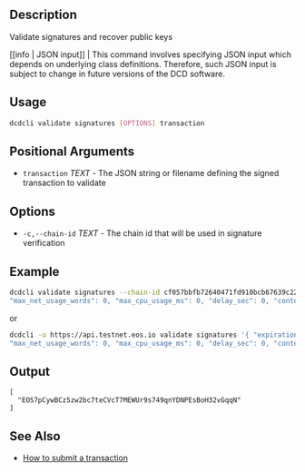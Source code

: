 ## Description
Validate signatures and recover public keys

[[info | JSON input]]
| This command involves specifying JSON input which depends on underlying class definitions. Therefore, such JSON input is subject to change in future versions of the DCD software.

## Usage
```sh
dcdcli validate signatures [OPTIONS] transaction
```

## Positional Arguments
- `transaction` _TEXT_ - The JSON string or filename defining the signed transaction to validate

## Options
- `-c,--chain-id` _TEXT_ - The chain id that will be used in signature verification

## Example
<!--
{
  "expiration": "2020-04-23T04:47:23",
  "ref_block_num": 20,
  "ref_block_prefix": 3872940040,
  "max_net_usage_words": 0,
  "max_cpu_usage_ms": 0,
  "delay_sec": 0,
  "context_free_actions": [],
  "actions": [
    {
      "account": "dcd",
      "name": "voteproducer",
      "authorization": [
        {
          "actor": "initb",
          "permission": "active"
        }
      ],
      "data": "000000008093dd74000000000000000001000000008093dd74"
    }
  ],
  "transaction_extensions": [],
  "signatures": [
    "SIG_K1_Jy81u5yWSE4vGET1cm9TChKrzhAz4QE2hB2pWnUsHQExGafqhVwXtg7a7mbLZwXcon8bVQJ3J5jtZuecJQADTiz2kwcm7c"
  ],
  "context_free_data": []
}
-->
```sh
dcdcli validate signatures --chain-id cf057bbfb72640471fd910bcb67639c22df9f92470936cddc1ade0e2f2e7dc4f '{ "expiration": "2020-04-23T04:47:23", "ref_block_num": 20, "ref_block_prefix": 3872940040, 
"max_net_usage_words": 0, "max_cpu_usage_ms": 0, "delay_sec": 0, "context_free_actions": [], "actions": [ { "account": "dcd", "name": "voteproducer", "authorization": [ { "actor": "initb", "permission": "active" } ], "data": "000000008093dd74000000000000000001000000008093dd74" } ], "transaction_extensions": [], "signatures": [ "SIG_K1_Jy81u5yWSE4vGET1cm9TChKrzhAz4QE2hB2pWnUsHQExGafqhVwXtg7a7mbLZwXcon8bVQJ3J5jtZuecJQADTiz2kwcm7c" ], "context_free_data": [] }'
```
or
```sh
dcdcli -u https://api.testnet.eos.io validate signatures '{ "expiration": "2020-04-23T04:47:23", "ref_block_num": 20, "ref_block_prefix": 3872940040, 
"max_net_usage_words": 0, "max_cpu_usage_ms": 0, "delay_sec": 0, "context_free_actions": [], "actions": [ { "account": "dcd", "name": "voteproducer", "authorization": [ { "actor": "initb", "permission": "active" } ], "data": "000000008093dd74000000000000000001000000008093dd74" } ], "transaction_extensions": [], "signatures": [ "SIG_K1_Jy81u5yWSE4vGET1cm9TChKrzhAz4QE2hB2pWnUsHQExGafqhVwXtg7a7mbLZwXcon8bVQJ3J5jtZuecJQADTiz2kwcm7c" ], "context_free_data": [] }'
```

## Output
```console
[
  "EOS7pCywBCz5zw2bc7teCVcT7MEWUr9s749qnYDNPEsBoH32vGqqN"
]
```

## See Also
- [How to submit a transaction](../../02_how-to-guides/how-to-submit-a-transaction.md)
